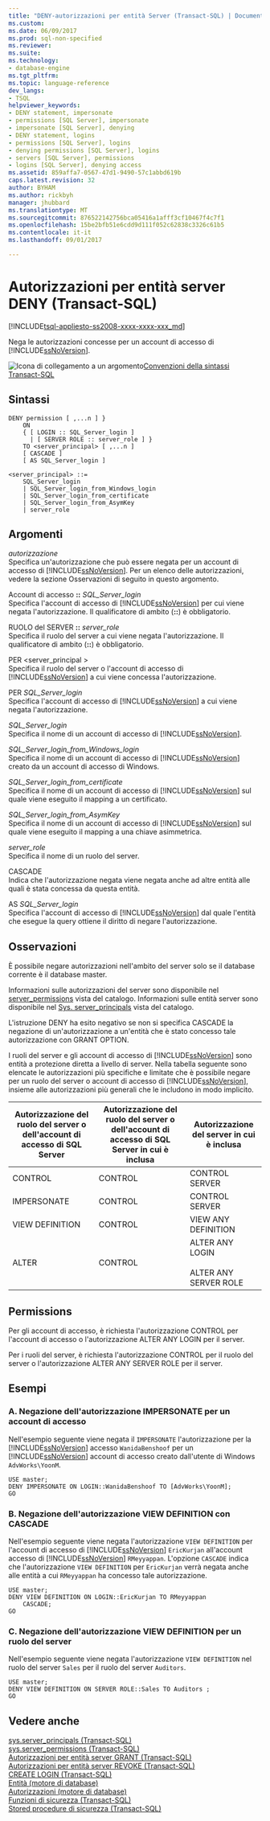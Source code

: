 ```yaml
---
title: "DENY-autorizzazioni per entità Server (Transact-SQL) | Documenti Microsoft"
ms.custom: 
ms.date: 06/09/2017
ms.prod: sql-non-specified
ms.reviewer: 
ms.suite: 
ms.technology:
- database-engine
ms.tgt_pltfrm: 
ms.topic: language-reference
dev_langs:
- TSQL
helpviewer_keywords:
- DENY statement, impersonate
- permissions [SQL Server], impersonate
- impersonate [SQL Server], denying
- DENY statement, logins
- permissions [SQL Server], logins
- denying permissions [SQL Server], logins
- servers [SQL Server], permissions
- logins [SQL Server], denying access
ms.assetid: 859affa7-0567-47d1-9490-57c1abbd619b
caps.latest.revision: 32
author: BYHAM
ms.author: rickbyh
manager: jhubbard
ms.translationtype: MT
ms.sourcegitcommit: 876522142756bca05416a1afff3cf10467f4c7f1
ms.openlocfilehash: 15be2bfb51e6cdd9d111f052c62838c3326c61b5
ms.contentlocale: it-it
ms.lasthandoff: 09/01/2017

---
```

# <a name="deny-server-principal-permissions-transact-sql"></a>Autorizzazioni per entità server DENY (Transact-SQL)
[!INCLUDE[tsql-appliesto-ss2008-xxxx-xxxx-xxx_md](../../includes/tsql-appliesto-ss2008-xxxx-xxxx-xxx-md.md)]

  Nega le autorizzazioni concesse per un account di accesso di [!INCLUDE[ssNoVersion](../../includes/ssnoversion-md.md)].  
  
  
 ![Icona di collegamento a un argomento](../../database-engine/configure-windows/media/topic-link.gif "Icona di collegamento a un argomento")[Convenzioni della sintassi Transact-SQL](../../t-sql/language-elements/transact-sql-syntax-conventions-transact-sql.md)  
  
## <a name="syntax"></a>Sintassi  
  
```  
DENY permission [ ,...n ] }   
    ON   
    { [ LOGIN :: SQL_Server_login ]  
      | [ SERVER ROLE :: server_role ] }   
    TO <server_principal> [ ,...n ]  
    [ CASCADE ]  
    [ AS SQL_Server_login ]   
  
<server_principal> ::=   
    SQL_Server_login  
    | SQL_Server_login_from_Windows_login   
    | SQL_Server_login_from_certificate   
    | SQL_Server_login_from_AsymKey   
    | server_role  
```  
  
## <a name="arguments"></a>Argomenti  
 *autorizzazione*  
 Specifica un'autorizzazione che può essere negata per un account di accesso di [!INCLUDE[ssNoVersion](../../includes/ssnoversion-md.md)]. Per un elenco delle autorizzazioni, vedere la sezione Osservazioni di seguito in questo argomento.  
  
 Account di accesso **::** *SQL_Server_login*  
 Specifica l'account di accesso di [!INCLUDE[ssNoVersion](../../includes/ssnoversion-md.md)] per cui viene negata l'autorizzazione. Il qualificatore di ambito (**::**) è obbligatorio.  
  
 RUOLO del SERVER **::** *server_role*  
 Specifica il ruolo del server a cui viene negata l'autorizzazione. Il qualificatore di ambito (**::**) è obbligatorio.  
  
 PER \<server_principal >  
 Specifica il ruolo del server o l'account di accesso di [!INCLUDE[ssNoVersion](../../includes/ssnoversion-md.md)] a cui viene concessa l'autorizzazione.  
  
 PER *SQL_Server_login*  
 Specifica l'account di accesso di [!INCLUDE[ssNoVersion](../../includes/ssnoversion-md.md)] a cui viene negata l'autorizzazione.  
  
 *SQL_Server_login*  
 Specifica il nome di un account di accesso di [!INCLUDE[ssNoVersion](../../includes/ssnoversion-md.md)].  
  
 *SQL_Server_login_from_Windows_login*  
 Specifica il nome di un account di accesso di [!INCLUDE[ssNoVersion](../../includes/ssnoversion-md.md)] creato da un account di accesso di Windows.  
  
 *SQL_Server_login_from_certificate*  
 Specifica il nome di un account di accesso di [!INCLUDE[ssNoVersion](../../includes/ssnoversion-md.md)] sul quale viene eseguito il mapping a un certificato.  
  
 *SQL_Server_login_from_AsymKey*  
 Specifica il nome di un account di accesso di [!INCLUDE[ssNoVersion](../../includes/ssnoversion-md.md)] sul quale viene eseguito il mapping a una chiave asimmetrica.  
  
 *server_role*  
 Specifica il nome di un ruolo del server.  
  
 CASCADE  
 Indica che l'autorizzazione negata viene negata anche ad altre entità alle quali è stata concessa da questa entità.  
  
 AS *SQL_Server_login*  
 Specifica l'account di accesso di [!INCLUDE[ssNoVersion](../../includes/ssnoversion-md.md)] dal quale l'entità che esegue la query ottiene il diritto di negare l'autorizzazione.  
  
## <a name="remarks"></a>Osservazioni  
 È possibile negare autorizzazioni nell'ambito del server solo se il database corrente è il database master.  
  
 Informazioni sulle autorizzazioni del server sono disponibile nel [server_permissions](../../relational-databases/system-catalog-views/sys-server-permissions-transact-sql.md) vista del catalogo. Informazioni sulle entità server sono disponibile nel [Sys. server_principals](../../relational-databases/system-catalog-views/sys-server-principals-transact-sql.md) vista del catalogo.  
  
 L'istruzione DENY ha esito negativo se non si specifica CASCADE la negazione di un'autorizzazione a un'entità che è stato concesso tale autorizzazione con GRANT OPTION.  
  
 I ruoli del server e gli account di accesso di [!INCLUDE[ssNoVersion](../../includes/ssnoversion-md.md)] sono entità a protezione diretta a livello di server. Nella tabella seguente sono elencate le autorizzazioni più specifiche e limitate che è possibile negare per un ruolo del server o account di accesso di [!INCLUDE[ssNoVersion](../../includes/ssnoversion-md.md)], insieme alle autorizzazioni più generali che le includono in modo implicito.  
  
|Autorizzazione del ruolo del server o dell'account di accesso di SQL Server|Autorizzazione del ruolo del server o dell'account di accesso di SQL Server in cui è inclusa|Autorizzazione del server in cui è inclusa|  
|------------------------------------------------|-----------------------------------------------------------|----------------------------------|  
|CONTROL|CONTROL|CONTROL SERVER|  
|IMPERSONATE|CONTROL|CONTROL SERVER|  
|VIEW DEFINITION|CONTROL|VIEW ANY DEFINITION|  
|ALTER|CONTROL|ALTER ANY LOGIN<br /><br /> ALTER ANY SERVER ROLE|  
  
## <a name="permissions"></a>Permissions  
 Per gli account di accesso, è richiesta l'autorizzazione CONTROL per l'account di accesso o l'autorizzazione ALTER ANY LOGIN per il server.  
  
 Per i ruoli del server, è richiesta l'autorizzazione CONTROL per il ruolo del server o l'autorizzazione ALTER ANY SERVER ROLE per il server.  
  
## <a name="examples"></a>Esempi  
  
### <a name="a-denying-impersonate-permission-on-a-login"></a>A. Negazione dell'autorizzazione IMPERSONATE per un account di accesso  
 Nell'esempio seguente viene negata il `IMPERSONATE` l'autorizzazione per la [!INCLUDE[ssNoVersion](../../includes/ssnoversion-md.md)] accesso `WanidaBenshoof` per un [!INCLUDE[ssNoVersion](../../includes/ssnoversion-md.md)] account di accesso creato dall'utente di Windows `AdvWorks\YoonM`.  
  
```  
USE master;  
DENY IMPERSONATE ON LOGIN::WanidaBenshoof TO [AdvWorks\YoonM];  
GO  
```  
  
### <a name="b-denying-view-definition-permission-with-cascade"></a>B. Negazione dell'autorizzazione VIEW DEFINITION con CASCADE  
 Nell'esempio seguente viene negata l'autorizzazione `VIEW DEFINITION` per l'account di accesso di [!INCLUDE[ssNoVersion](../../includes/ssnoversion-md.md)] `EricKurjan` all'account accesso di [!INCLUDE[ssNoVersion](../../includes/ssnoversion-md.md)] `RMeyyappan`. L'opzione `CASCADE` indica che l'autorizzazione `VIEW DEFINITION` per `EricKurjan` verrà negata anche alle entità a cui `RMeyyappan` ha concesso tale autorizzazione.  
  
```  
USE master;  
DENY VIEW DEFINITION ON LOGIN::EricKurjan TO RMeyyappan   
    CASCADE;  
GO   
```  
  
### <a name="c-denying-view-definition-permission-on-a-server-role"></a>C. Negazione dell'autorizzazione VIEW DEFINITION per un ruolo del server  
 Nell'esempio seguente viene negata l'autorizzazione `VIEW DEFINITION` nel ruolo del server `Sales` per il ruolo del server `Auditors`.  
  
```  
USE master;  
DENY VIEW DEFINITION ON SERVER ROLE::Sales TO Auditors ;  
GO   
```  
  
## <a name="see-also"></a>Vedere anche  
 [sys.server_principals &#40;Transact-SQL&#41;](../../relational-databases/system-catalog-views/sys-server-principals-transact-sql.md)   
 [sys.server_permissions &#40;Transact-SQL&#41;](../../relational-databases/system-catalog-views/sys-server-permissions-transact-sql.md)   
 [Autorizzazioni per entità server GRANT &#40;Transact-SQL&#41;](../../t-sql/statements/grant-server-principal-permissions-transact-sql.md)   
 [Autorizzazioni per entità server REVOKE &#40;Transact-SQL&#41;](../../t-sql/statements/revoke-server-principal-permissions-transact-sql.md)   
 [CREATE LOGIN &#40;Transact-SQL&#41;](../../t-sql/statements/create-login-transact-sql.md)   
 [Entità &#40;motore di database&#41;](../../relational-databases/security/authentication-access/principals-database-engine.md)   
 [Autorizzazioni &#40;motore di database&#41;](../../relational-databases/security/permissions-database-engine.md)   
 [Funzioni di sicurezza &#40;Transact-SQL&#41;](../../t-sql/functions/security-functions-transact-sql.md)   
 [Stored procedure di sicurezza &#40;Transact-SQL&#41;](../../relational-databases/system-stored-procedures/security-stored-procedures-transact-sql.md)  
  
  

